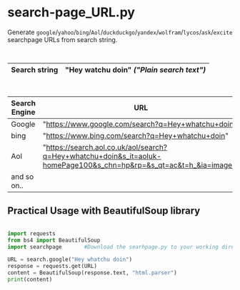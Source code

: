 # search-page_URL.py
Generate `google`/`yahoo`/`bing`/`Aol`/`duckduckgo`/`yandex`/`wolfram`/`lycos`/`ask`/`excite` searchpage URLs from search string.

            ‎

| Search string | "Hey watchu doin" *("Plain search text")* |
| ------------- | ------------- |

            ‎

| Search Engine  | URL |
| ------------- | ------------- |
| Google  | "https://www.google.com/search?q=Hey+whatchu+doin"  |
| bing  | "https://www.bing.com/search?q=Hey+whatchu+doin" |
| Aol  | "https://search.aol.co.uk/aol/search?q=Hey+whatchu+doin&s_it=aoluk-homePage100&s_chn=hp&rp=&s_qt=ac&t=h_&ia=images"  |
| and so on..| |


##  Practical Usage with BeautifulSoup library

```Python

import requests
from bs4 import BeautifulSoup
import searchpage       #Download the searhpage.py to your working directory

URL = search.google("Hey whatchu doin")
response = requests.get(URL)
content = BeautifulSoup(response.text, "html.parser")
print(content)

```
